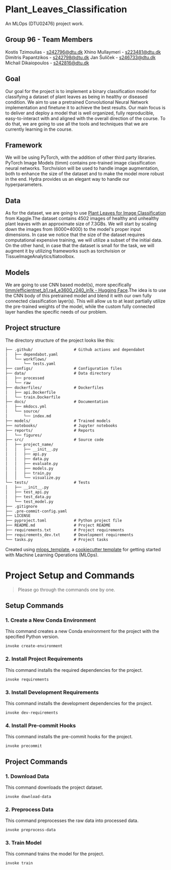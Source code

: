 # Plant_Leaves_Classification

An MLOps (DTU02476) project work.

## Group 96 - Team Members

Kostis Tzimoulias - s242796@dtu.dk
Xhino Mullaymeri - s223481@dtu.dk
Dimitris Papantzikos - s242798@dtu.dk
Jan Šulíček - s246733@dtu.dk
Michail Dikaiopoulos - s242816@dtu.dk

## Goal

Our goal for the project is to implement a binary classification model for classifying a dataset of plant leaves as being in healthy or diseased condition. We aim to use a pretrained Convolutional Neural Network implementation and finetune it to achieve the best results. Our main focus is to deliver and deploy a model that is well organized, fully reproducible, easy-to-interact with and aligned with the overall direction of the course. To do that, we are going to use all the tools and techniques that we are currently learning in the course.

## Framework

We will be using PyTorch, with the addition of other third party libraries. PyTorch Image Models (timm) contains pre-trained image classification neural networks. Torchvision will be used to handle image augmentation, both to enhance the size of the dataset and to make the model more robust in the end. Hydra provides us an elegant way to handle our hyperparameters.

## Data

As for the dataset, we are going to use [Plant Leaves for Image Classification](https://www.kaggle.com/datasets/csafrit2/plant-leaves-for-image-classification) from Kaggle.The dataset contains 4502 images of healthy and unhealthy plant leaves with an approximate size of 7.3GBs. We will start by scaling down the images from (6000*4000) to the model's proper input dimensions. In case we notice that the size of the dataset requires computational expensive training, we will utilize a subset of the initial data. On the other hand, in case that the dataset is small for the task, we will augment it by utilizing frameworks such as torchvision or TissueImageAnalytics/tiatoolbox.

## Models

We are going to use CNN based model(s), more specifically [timm/efficientnet_b1.ra4_e3600_r240_in1k - Hugging Face](https://huggingface.co/timm/efficientnet_b1.ra4_e3600_r240_in1k).The idea is to use the CNN body of this pretrained model and blend it with our own fully connected classification layer(s). This will allow us to at least partially utilize the pre-trained weights of the model, while the custom fully connected layer handles the specific needs of our problem.


## Project structure

The directory structure of the project looks like this:
```txt
├── .github/                  # Github actions and dependabot
│   ├── dependabot.yaml
│   └── workflows/
│       └── tests.yaml
├── configs/                  # Configuration files
├── data/                     # Data directory
│   ├── processed
│   └── raw
├── dockerfiles/              # Dockerfiles
│   ├── api.Dockerfile
│   └── train.Dockerfile
├── docs/                     # Documentation
│   ├── mkdocs.yml
│   └── source/
│       └── index.md
├── models/                   # Trained models
├── notebooks/                # Jupyter notebooks
├── reports/                  # Reports
│   └── figures/
├── src/                      # Source code
│   ├── project_name/
│   │   ├── __init__.py
│   │   ├── api.py
│   │   ├── data.py
│   │   ├── evaluate.py
│   │   ├── models.py
│   │   ├── train.py
│   │   └── visualize.py
└── tests/                    # Tests
│   ├── __init__.py
│   ├── test_api.py
│   ├── test_data.py
│   └── test_model.py
├── .gitignore
├── .pre-commit-config.yaml
├── LICENSE
├── pyproject.toml            # Python project file
├── README.md                 # Project README
├── requirements.txt          # Project requirements
├── requirements_dev.txt      # Development requirements
└── tasks.py                  # Project tasks
```


Created using [mlops_template](https://github.com/SkafteNicki/mlops_template),
a [cookiecutter template](https://github.com/cookiecutter/cookiecutter) for getting
started with Machine Learning Operations (MLOps).


# Project Setup and Commands

> Please go through the commands one by one.

## Setup Commands

### 1. Create a New Conda Environment
This command creates a new Conda environment for the project with the specified Python version.

`invoke create-environment`

### 2. Install Project Requirements
This command installs the required dependencies for the project.

`invoke requirements`

### 3. Install Development Requirements
This command installs the development dependencies for the project.

`invoke dev-requirements`

### 4. Install Pre-commit Hooks
This command installs the pre-commit hooks for the project.

`invoke precommit`

## Project Commands

### 1. Download Data
This command downloads the project dataset.

`invoke download-data`

### 2. Preprocess Data
This command preprocesses the raw data into processed data.

`invoke preprocess-data`

### 3. Train Model
This command trains the model for the project.

`invoke train`

<!--### 4. Run Tests
This command runs the tests for the project and generates a coverage report.

invoke test

### 5. Build Docker Images
This command builds the Docker images for the project, one for training and one for the API.

invoke docker-build

## Documentation Commands

### 1. Build Documentation
This command builds the project documentation using MkDocs.

invoke build-docs

### 2. Serve Documentation
This command serves the project documentation locally using MkDocs.

invoke serve-docs -->
